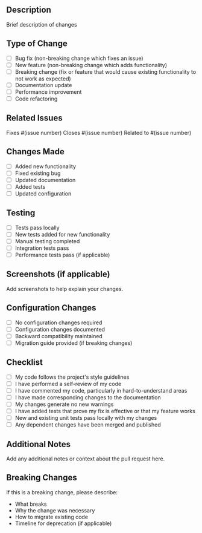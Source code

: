 ## Description
Brief description of changes

## Type of Change
- [ ] Bug fix (non-breaking change which fixes an issue)
- [ ] New feature (non-breaking change which adds functionality)
- [ ] Breaking change (fix or feature that would cause existing functionality to not work as expected)
- [ ] Documentation update
- [ ] Performance improvement
- [ ] Code refactoring

## Related Issues
Fixes #(issue number)
Closes #(issue number)
Related to #(issue number)

## Changes Made
- [ ] Added new functionality
- [ ] Fixed existing bug
- [ ] Updated documentation
- [ ] Added tests
- [ ] Updated configuration

## Testing
- [ ] Tests pass locally
- [ ] New tests added for new functionality
- [ ] Manual testing completed
- [ ] Integration tests pass
- [ ] Performance tests pass (if applicable)

## Screenshots (if applicable)
Add screenshots to help explain your changes.

## Configuration Changes
- [ ] No configuration changes required
- [ ] Configuration changes documented
- [ ] Backward compatibility maintained
- [ ] Migration guide provided (if breaking changes)

## Checklist
- [ ] My code follows the project's style guidelines
- [ ] I have performed a self-review of my code
- [ ] I have commented my code, particularly in hard-to-understand areas
- [ ] I have made corresponding changes to the documentation
- [ ] My changes generate no new warnings
- [ ] I have added tests that prove my fix is effective or that my feature works
- [ ] New and existing unit tests pass locally with my changes
- [ ] Any dependent changes have been merged and published

## Additional Notes
Add any additional notes or context about the pull request here.

## Breaking Changes
If this is a breaking change, please describe:
- What breaks
- Why the change was necessary
- How to migrate existing code
- Timeline for deprecation (if applicable)